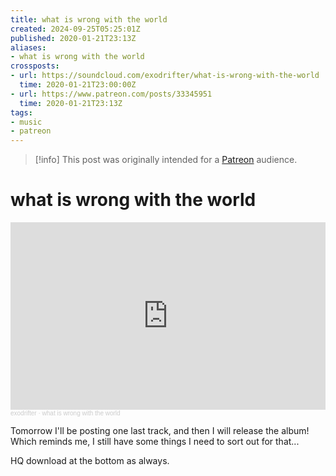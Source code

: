 ```yaml
---
title: what is wrong with the world
created: 2024-09-25T05:25:01Z
published: 2020-01-21T23:13Z
aliases:
- what is wrong with the world
crossposts:
- url: https://soundcloud.com/exodrifter/what-is-wrong-with-the-world
  time: 2020-01-21T23:00:00Z
- url: https://www.patreon.com/posts/33345951
  time: 2020-01-21T23:13Z
tags:
- music
- patreon
---
```


> [!info]
> This post was originally intended for a [Patreon](../tags/patreon.md) audience.

# what is wrong with the world

<iframe width="100%" height="300" scrolling="no" frameborder="no" allow="autoplay" src="https://w.soundcloud.com/player/?url=https%3A//api.soundcloud.com/tracks/745495996&color=%23ff5500&auto_play=false&hide_related=false&show_comments=true&show_user=true&show_reposts=false&show_teaser=true&visual=true"></iframe><div style="font-size: 10px; color: #cccccc;line-break: anywhere;word-break: normal;overflow: hidden;white-space: nowrap;text-overflow: ellipsis; font-family: Interstate,Lucida Grande,Lucida Sans Unicode,Lucida Sans,Garuda,Verdana,Tahoma,sans-serif;font-weight: 100;"><a href="https://soundcloud.com/exodrifter" title="exodrifter" target="_blank" style="color: #cccccc; text-decoration: none;">exodrifter</a> · <a href="https://soundcloud.com/exodrifter/what-is-wrong-with-the-world" title="what is wrong with the world" target="_blank" style="color: #cccccc; text-decoration: none;">what is wrong with the world</a></div>

Tomorrow I'll be posting one last track, and then I will release the album! Which reminds me, I still have some things I need to sort out for that...

HQ download at the bottom as always.
